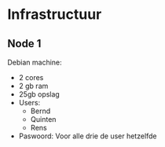 # **Infrastructuur**

## Node 1

Debian machine:

* 2 cores
* 2 gb ram
* 25gb opslag
* Users:
  * Bernd
  * Quinten
  * Rens
* Paswoord: Voor alle drie de user hetzelfde
